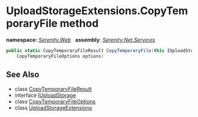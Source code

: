 # UploadStorageExtensions.CopyTemporaryFile method
**namespace:** *[Serenity.Web](../../README.md#serenity.web-namespace)*   **assembly**: *[Serenity.Net.Services](../../README.md)*

```csharp
public static CopyTemporaryFileResult CopyTemporaryFile(this IUploadStorage uploadStorage, 
    CopyTemporaryFileOptions options)
```

## See Also

* class [CopyTemporaryFileResult](../CopyTemporaryFileResult.md)
* interface [IUploadStorage](../IUploadStorage.md)
* class [CopyTemporaryFileOptions](../CopyTemporaryFileOptions.md)
* class [UploadStorageExtensions](../UploadStorageExtensions.md)